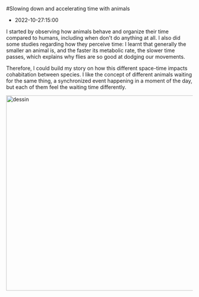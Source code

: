#Slowing down and accelerating time with animals
- 2022-10-27:15:00

I started by observing how animals behave and organize their time compared to humans, including when don't do anything at all. I also did some studies regarding how they perceive time: I learnt that generally the smaller an animal is, and the faster its metabolic rate, the slower time passes, which explains why flies are so good at dodging our movements. 

Therefore, I could build my story on how this different space-time impacts cohabitation between species. I like the concept of different animals waiting for the same thing, a synchronized event happening in a moment of the day, but each of them feel the waiting time differently. 

<img width="527" alt="dessin" src="https://user-images.githubusercontent.com/116265979/198294677-d731f9d6-0bee-47f5-9b6c-71995d59e060.png">
